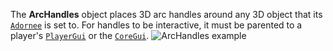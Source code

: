 The **ArcHandles** object places 3D arc handles around any 3D object that its
[`Adornee`](https://create.roblox.com/docs/reference/engine/classes/PartAdornment#Adornee) is set to. For handles to be
interactive, it must be parented to a player's [`PlayerGui`](https://create.roblox.com/docs/reference/engine/classes/PlayerGui) or the
[`CoreGui`](https://create.roblox.com/docs/reference/engine/classes/CoreGui).
![ArcHandles example](https://prod.docsiteassets.roblox.com/assets/engine-api/classes/ArcHandles/ArcHandles-Example.jpg)